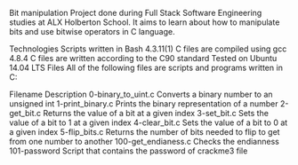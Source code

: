 Bit manipulation Project done during Full Stack Software Engineering studies at ALX Holberton School. It aims to learn about how to manipulate bits and use bitwise operators in C language.

Technologies Scripts written in Bash 4.3.11(1) C files are compiled using gcc 4.8.4 C files are written according to the C90 standard Tested on Ubuntu 14.04 LTS Files All of the following files are scripts and programs written in C:

Filename Description 0-binary_to_uint.c Converts a binary number to an unsigned int 1-print_binary.c Prints the binary representation of a number 2-get_bit.c Returns the value of a bit at a given index 3-set_bit.c Sets the value of a bit to 1 at a given index 4-clear_bit.c Sets the value of a bit to 0 at a given index 5-flip_bits.c Returns the number of bits needed to flip to get from one number to another 100-get_endianess.c Checks the endianness 101-password Script that contains the password of crackme3 file
